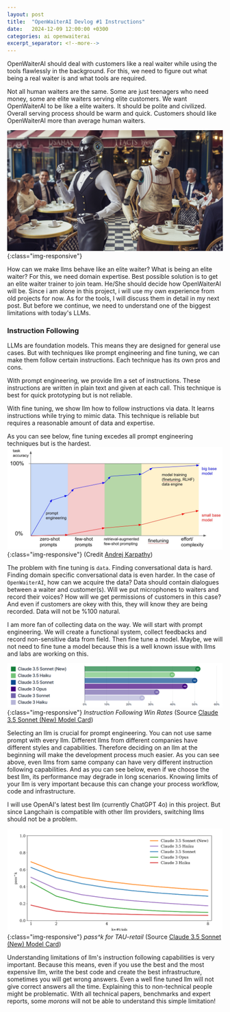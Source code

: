 ```yaml
---
layout: post
title:  "OpenWaiterAI Devlog #1 Instructions"
date:   2024-12-09 12:00:00 +0300
categories: ai openwaiterai
excerpt_separator: <!--more-->
---
```

OpenWaiterAI should deal with customers like a real waiter while using the tools flawlessly in the background. For this, we need to figure out what being a real waiter is and what tools are required.

Not all human waiters are the same. Some are just teenagers who need money, some are elite waiters serving elite customers. We want OpenWaiterAI to be like a elite waiters. It should be polite and civilized. Overall serving process should be warm and quick. Customers should like OpenWaiterAI more than average human waiters.

![Robot Waiters](/pictures/waiters.png){:class="img-responsive"}
<!--more-->

How can we make llms behave like an elite waiter? What is being an elite waiter? For this, we need domain expertise. Best possible solution is to get an elite waiter trainer to join team. He/She should decide how OpenWaiterAI will be. Since i am alone in this project, i will use my own experience from old projects for now. As for the tools, I will discuss them in detail in my next post. But before we continue, we need to understand one of the biggest limitations with today's LLMs.

### Instruction Following
LLMs are foundation models. This means they are designed for general use cases. But with techniques like prompt engineering and fine tuning, we can make them follow certain instructions. Each technique has its own pros and cons. 

With prompt engineering, we provide llm a set of instructions. These instructions are written in plain text and given at each call. This technique is best for quick prototyping but is not reliable. 

With fine tuning, we show llm how to follow instructions via data. It learns instructions while trying to mimic data. This technique is reliable but requires a reasonable amount of data and expertise.

As you can see below, fine tuning excedes all prompt engineering techniques but is the hardest.
![Prompt Engineering vs Fine Tuning](/pictures/comparision.jpeg){:class="img-responsive"}
(Credit [Andrej Karpathy](https://x.com/karpathy/status/1655994367033884672))

The problem with fine tuning is `data`. Finding conversational data is hard. Finding domain specific conversational data is even harder. In the case of `OpenWaiterAI`, how can we acquire the data? Data should contain dialogues between a waiter and customer(s). Will we put microphones to waiters and record their voices? How will we get permissions of customers in this case? And even if customers are okey with this, they will know they are being recorded. Data will not be %100 natural.

I am more fan of collecting data on the way. We will start with prompt engineering. We will create a functional system, collect feedbacks and record non-sensitive data from field. Then fine tune a model. Maybe, we will not need to fine tune a model because this is a well known issue with llms and labs are working on this.

![Anthropic Comparision](/pictures/anthropic_comparision.png){:class="img-responsive"}
*Instruction Following Win Rates*
(Source [Claude 3.5 Sonnet (New) Model Card](https://x.com/karpathy/status/1655994367033884672))

Selecting an llm is crucial for prompt engineering. You can not use same prompt with every llm. Different llms from different companies have different styles and capabilities. Therefore deciding on an llm at the beginning will make the development process much easier. As you can see above, even llms from same company can have very different instruction following capabilities. And as you can see below, even if we choose the best llm, its performance may degrade in long scenarios. Knowing limits of your llm is very important because this can change your process workflow, code and infrastructure.

I will use OpenAI's latest best llm (currently ChatGPT 4o) in this project. But since Langchain is compatible with other llm providers, switching llms should not be a problem.

![Anthropic Tau Score](/pictures/sonnet_new_tau.png){:class="img-responsive"}
*pass^k for TAU-retail*
(Source [Claude 3.5 Sonnet (New) Model Card](https://x.com/karpathy/status/1655994367033884672))

Understanding limitations of llm's instruction following capabilities is very important. Because this means, even if you use the best and the most expensive llm, write the best code and create the best infrastructure, sometimes you will get wrong answers. Even a well fine tuned llm will not give correct answers all the time. Explaining this to non-technical people might be problematic. With all technical papers, benchmarks and expert reports, some *morons* will not be able to understand this simple limitation!